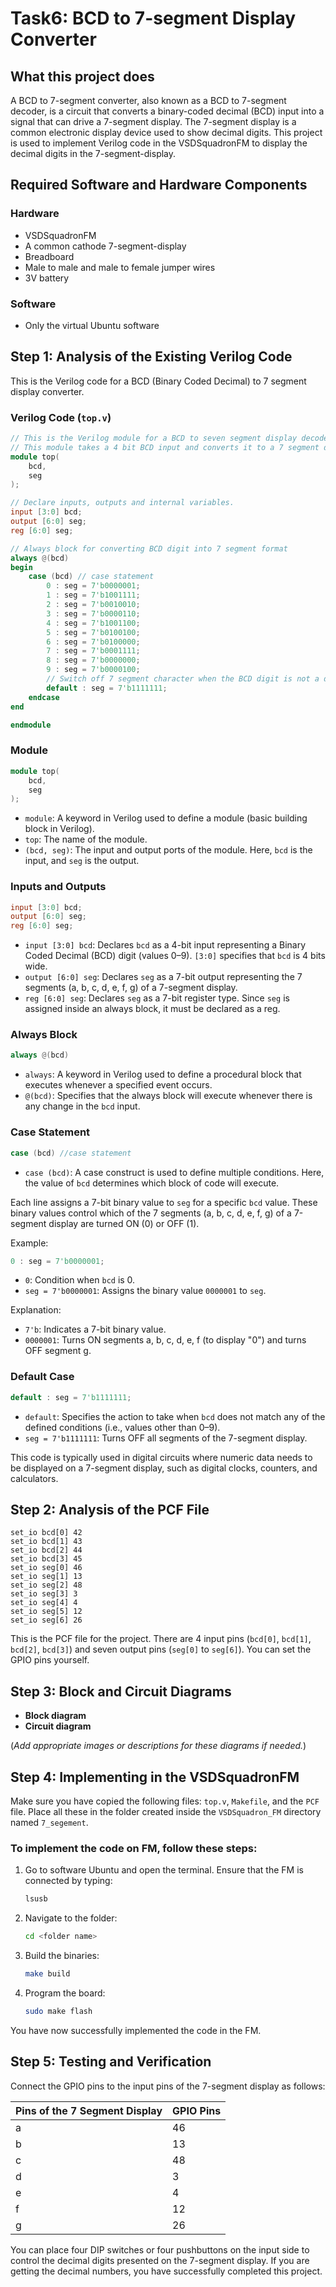 # Task6: BCD to 7-segment Display Converter

## What this project does

A BCD to 7-segment converter, also known as a BCD to 7-segment decoder, is a circuit that converts a binary-coded decimal (BCD) input into a signal that can drive a 7-segment display. The 7-segment display is a common electronic display device used to show decimal digits. This project is used to implement Verilog code in the VSDSquadronFM to display the decimal digits in the 7-segment-display.

## Required Software and Hardware Components

### Hardware
- VSDSquadronFM
- A common cathode 7-segment-display
- Breadboard
- Male to male and male to female jumper wires
- 3V battery

### Software
- Only the virtual Ubuntu software

## Step 1: Analysis of the Existing Verilog Code

This is the Verilog code for a BCD (Binary Coded Decimal) to 7 segment display converter.

### Verilog Code (`top.v`)

```verilog
// This is the Verilog module for a BCD to seven segment display decoder.
// This module takes a 4 bit BCD input and converts it to a 7 segment display output.
module top(
    bcd,
    seg
);

// Declare inputs, outputs and internal variables.
input [3:0] bcd;
output [6:0] seg;
reg [6:0] seg;

// Always block for converting BCD digit into 7 segment format
always @(bcd)
begin
    case (bcd) // case statement
        0 : seg = 7'b0000001;
        1 : seg = 7'b1001111;
        2 : seg = 7'b0010010;
        3 : seg = 7'b0000110;
        4 : seg = 7'b1001100;
        5 : seg = 7'b0100100;
        6 : seg = 7'b0100000;
        7 : seg = 7'b0001111;
        8 : seg = 7'b0000000;
        9 : seg = 7'b0000100;
        // Switch off 7 segment character when the BCD digit is not a decimal number.
        default : seg = 7'b1111111; 
    endcase
end

endmodule
```

### Module

```verilog
module top(
    bcd,
    seg
);
```

- `module`: A keyword in Verilog used to define a module (basic building block in Verilog).
- `top`: The name of the module.
- `(bcd, seg)`: The input and output ports of the module. Here, `bcd` is the input, and `seg` is the output.

### Inputs and Outputs

```verilog
input [3:0] bcd;
output [6:0] seg;
reg [6:0] seg;
```

- `input [3:0] bcd`: Declares `bcd` as a 4-bit input representing a Binary Coded Decimal (BCD) digit (values 0–9). `[3:0]` specifies that `bcd` is 4 bits wide.
- `output [6:0] seg`: Declares `seg` as a 7-bit output representing the 7 segments (a, b, c, d, e, f, g) of a 7-segment display.
- `reg [6:0] seg`: Declares `seg` as a 7-bit register type. Since `seg` is assigned inside an always block, it must be declared as a reg.

### Always Block

```verilog
always @(bcd)
```

- `always`: A keyword in Verilog used to define a procedural block that executes whenever a specified event occurs.
- `@(bcd)`: Specifies that the always block will execute whenever there is any change in the `bcd` input.

### Case Statement

```verilog
case (bcd) //case statement
```

- `case (bcd)`: A case construct is used to define multiple conditions. Here, the value of `bcd` determines which block of code will execute.

Each line assigns a 7-bit binary value to `seg` for a specific `bcd` value. These binary values control which of the 7 segments (a, b, c, d, e, f, g) of a 7-segment display are turned ON (0) or OFF (1).

Example:

```verilog
0 : seg = 7'b0000001;
```

- `0`: Condition when `bcd` is 0.
- `seg = 7'b0000001`: Assigns the binary value `0000001` to `seg`.

Explanation:
- `7'b`: Indicates a 7-bit binary value.
- `0000001`: Turns ON segments a, b, c, d, e, f (to display "0") and turns OFF segment g.

### Default Case

```verilog
default : seg = 7'b1111111; 
```

- `default`: Specifies the action to take when `bcd` does not match any of the defined conditions (i.e., values other than 0–9).
- `seg = 7'b1111111`: Turns OFF all segments of the 7-segment display.

This code is typically used in digital circuits where numeric data needs to be displayed on a 7-segment display, such as digital clocks, counters, and calculators.

## Step 2: Analysis of the PCF File

```
set_io bcd[0] 42
set_io bcd[1] 43
set_io bcd[2] 44
set_io bcd[3] 45
set_io seg[0] 46
set_io seg[1] 13
set_io seg[2] 48
set_io seg[3] 3
set_io seg[4] 4
set_io seg[5] 12
set_io seg[6] 26
```

This is the PCF file for the project. There are 4 input pins (`bcd[0]`, `bcd[1]`, `bcd[2]`, `bcd[3]`) and seven output pins (`seg[0]` to `seg[6]`). You can set the GPIO pins yourself.

## Step 3: Block and Circuit Diagrams

- **Block diagram**
- **Circuit diagram**

(*Add appropriate images or descriptions for these diagrams if needed.*)

## Step 4: Implementing in the VSDSquadronFM

Make sure you have copied the following files: `top.v`, `Makefile`, and the `PCF` file. Place all these in the folder created inside the `VSDSquadron_FM` directory named `7_segement`.

### To implement the code on FM, follow these steps:

1. Go to software Ubuntu and open the terminal. Ensure that the FM is connected by typing:
   ```bash
   lsusb
   ```

2. Navigate to the folder:
   ```bash
   cd <folder name>
   ```

3. Build the binaries:
   ```bash
   make build
   ```

4. Program the board:
   ```bash
   sudo make flash
   ```

You have now successfully implemented the code in the FM.

## Step 5: Testing and Verification

Connect the GPIO pins to the input pins of the 7-segment display as follows:

| Pins of the 7 Segment Display | GPIO Pins |
|------------------------------|------------|
| a                            | 46         |
| b                            | 13         |
| c                            | 48         |
| d                            | 3          |
| e                            | 4          |
| f                            | 12         |
| g                            | 26         |

You can place four DIP switches or four pushbuttons on the input side to control the decimal digits presented on the 7-segment display. If you are getting the decimal numbers, you have successfully completed this project.
